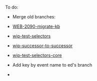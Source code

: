 To do:
- Merge old branches: 
- [WEB-2090-migrate-kb](https://vcs.portswigger.com/Website/site/tree/WEB-2090-migrate-kb)
- [wip-test-selectors](https://vcs.portswigger.com/Website/site/tree/wip-test-selectors)
- [wip-successor-to-successor](https://vcs.portswigger.com/Website/site/tree/wip-successor-to-successor)
- [wip-test-selectors-core](https://vcs.portswigger.com/Website/site/tree/wip-test-selectors-core)

- Add key by event name to ed's branch
- 